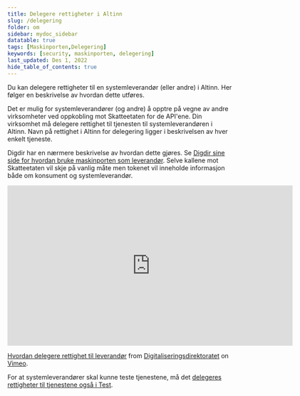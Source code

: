 ```yaml
---
title: Delegere rettigheter i Altinn
slug: /delegering
folder: om
sidebar: mydoc_sidebar
datatable: true
tags: [Maskinporten,Delegering]
keywords: [security, maskinporten, delegering]
last_updated: Des 1, 2022
hide_table_of_contents: true
---
```

<summary>Du kan delegere rettigheter til en systemleverandør (eller andre) i Altinn. Her følger en beskrivelse av hvordan dette utføres.</summary>

Det er mulig for systemleverandører (og andre) å opptre på vegne av andre virksomheter ved oppkobling mot Skatteetaten for de API'ene. Din virksomhet må delegere rettighet til tjenesten til systemleverandøren i Altinn. Navn på rettighet i Altinn for delegering ligger i beskrivelsen av hver enkelt tjeneste.

Digdir har en nærmere beskrivelse av hvordan dette gjøres. Se [Digdir sine side for hvordan bruke maskinporten som leverandør](https://docs.digdir.no/docs/Maskinporten/maskinporten_guide_apikonsument#bruke-delegering-som-leverand%C3%B8r). Selve kallene mot Skatteetaten vil skje på vanlig måte men tokenet vil inneholde informasjon både om konsument og systemleverandør.

<iframe src="https://player.vimeo.com/video/533856189?h=d4a5afc5d8" width="640" height="360" frameborder="0" allow="autoplay; fullscreen; picture-in-picture" allowfullscreen></iframe>
<p><a href="https://vimeo.com/533856189">Hvordan delegere rettighet til leverand&oslash;r</a> from <a href="https://vimeo.com/digdir">Digitaliseringsdirektoratet</a> on <a href="https://vimeo.com">Vimeo</a>.</p>

For at systemleverandører skal kunne teste tjenestene, må det [delegeres rettigheter til tjenestene også i Test](../test/testfrasystemleverandor.md).
